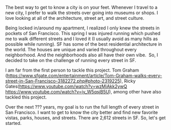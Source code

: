 The best way to get to know a city is on your feet. Whenever I travel to a new city, I prefer to walk the streets over going into museums or shops. I love looking at all of the architecture, street art, and street culture. 

Being locked in/around my apartment, I realized I only knew the streets in pockets of San Francisco. This spring I was injured running which pushed me to walk different streets and I loved it (I usually avoid as many hills as possible while running). SF has some of the best residential architecture in the world. The houses are unique and varied throughout every neighborhood. And the neighborhoods also all have their own vibe. 
So, I decided to take on the challenge of running every street in SF. 

I am far from the first person to tackle this project. Tom Graham (https://www.sfgate.com/entertainment/article/Tom-Graham-walks-every-street-in-San-Francisco-3182272.php#photo-2319225), Ricky Gates(https://www.youtube.com/watch?v=wzMiAkk2ywQ https://www.youtube.com/watch?v=jy_W5qsjB5U), among other have also tackled this project.

Over the next ??? years, my goal is to run the full length of every street in San Francisco. I want to get to know the city better and find new favorite vistas, parks, houses, and streets. There are 2,612 streets in SF. So, let's get started.
